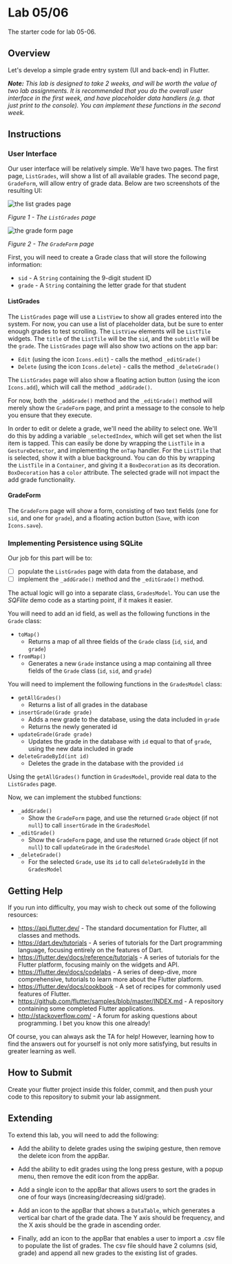 # Lab 05/06
The starter code for lab 05-06.

## Overview
Let's develop a simple grade entry system (UI and back-end) in Flutter.

_**Note:** This lab is designed to take 2 weeks, and will be worth the value of two lab assignments.  It is recommended that you do the overall user interface in the first week, and have placeholder data handlers (e.g. that just print to the console).  You can implement these functions in the second week._
 
## Instructions
### User Interface
Our user interface will be relatively simple.  We'll have two pages.  The first page, `ListGrades`, will show a list of all available grades.  The second page, `GradeForm`, will allow entry of grade data.  Below are two screenshots of the resulting UI:

![the list grades page](images/list_grades.png)
 
_Figure 1 - The `ListGrades` page_

![the grade form page](images/grade_form.png)

_Figure 2 - The `GradeForm` page_

First, you will need to create a Grade class that will store the following information:
- `sid` - A `String` containing the 9-digit student ID
- `grade` - A `String` containing the letter grade for that student

#### ListGrades
The `ListGrades` page will use a `ListView` to show all grades entered into the system.  For now, you can use a list of placeholder data, but be sure to enter enough grades to test scrolling.  The `ListView` elements will be `ListTile` widgets.  The `title` of the `ListTile` will be the `sid`, and the `subtitle` will be the `grade`.  The `ListGrades` page will also show two actions on the app bar:

- `Edit` (using the icon `Icons.edit`) - calls the method `_editGrade()`
- `Delete` (using the icon `Icons.delete`) - calls the method `_deleteGrade()`

The `ListGrades` page will also show a floating action button (using the icon `Icons.add`), which will call the method `_addGrade()`.

For now, both the `_addGrade()` method and the `_editGrade()` method will merely show the `GradeForm` page, and print a message to the console to help you ensure that they execute.

In order to edit or delete a grade, we'll need the ability to select one.  We'll do this by adding a variable `_selectedIndex`, which will get set when the list item is tapped.  This can easily be done by wrapping the `ListTile` in a `GestureDetector`, and implementing the `onTap` handler.  For the `ListTile` that is selected, show it with a blue background.  You can do this by wrapping the `ListTile` in a `Container`, and giving it a `BoxDecoration` as its decoration.  `BoxDecoration` has a `color` attribute.   The selected grade will not impact the add grade functionality.

#### GradeForm
The `GradeForm` page will show a form, consisting of two text fields (one for `sid`, and one for `grade`), and a floating action button (`Save`, with icon `Icons.save`).

### Implementing Persistence using SQLite
Our job for this part will be to:

- [ ] populate the `ListGrades` page with data from the database, and
- [ ] implement the `_addGrade()` method and the `_editGrade()` method.  

The actual logic will go into a separate class, `GradesModel`.  You can use the _SQFlite_ demo code as a starting point, if it makes it easier.

You will need to add an id field, as well as the following functions in the `Grade` class:
- `toMap()`
    - Returns a map of all three fields of the `Grade` class (`id`, `sid`, and `grade`)
- `fromMap()`
    - Generates a new `Grade` instance using a map containing all three fields of the `Grade` class (`id`, `sid`, and `grade`)

You will need to implement the following functions in the `GradesModel` class:
- `getAllGrades()`
    - Returns a list of all grades in the database
- `insertGrade(Grade grade)`
    - Adds a new grade to the database, using the data included in `grade`
    - Returns the newly generated id
- `updateGrade(Grade grade)`
    - Updates the grade in the database with `id` equal to that of `grade`, using the new data included in grade
- `deleteGradeById(int id)`
    - Deletes the grade in the database with the provided `id`

Using the `getAllGrades()` function in `GradesModel`, provide real data to the `ListGrades` page.

Now, we can implement the stubbed functions:
- `_addGrade()`
    - Show the `GradeForm` page, and use the returned `Grade` object (if not `null`) to call `insertGrade` in the `GradesModel`
- `_editGrade()`
    - Show the `GradeForm` page, and use the returned `Grade` object (if not `null`) to call `updateGrade` in the `GradesModel`
- `_deleteGrade()`
    - For the selected `Grade`, use its `id` to call `deleteGradeById` in the `GradesModel`

## Getting Help
If you run into difficulty, you may wish to check out some of the following resources:

- https://api.flutter.dev/  - The standard documentation for Flutter, all classes and methods.
- https://dart.dev/tutorials - A series of tutorials for the Dart programming language, focusing entirely on the features of Dart.
- https://flutter.dev/docs/reference/tutorials - A series of tutorials for the Flutter platform, focusing mainly on the widgets and API.
- https://flutter.dev/docs/codelabs - A series of deep-dive, more comprehensive, tutorials to learn more about the Flutter platform.
- https://flutter.dev/docs/cookbook - A set of recipes for commonly used features of Flutter.
- https://github.com/flutter/samples/blob/master/INDEX.md - A repository containing some completed Flutter applications.
- http://stackoverflow.com/ - A forum for asking questions about programming.  I bet you know this one already!

Of course, you can always ask the TA for help!  However, learning how to find the answers out for yourself is not only more satisfying, but results in greater learning as well.

## How to Submit
Create your flutter project inside this folder, commit, and then push your code to this repository to submit your lab assignment.

## Extending
To extend this lab, you will need to add the following:

- Add the ability to delete grades using the swiping gesture, then remove the delete icon from the appBar.

- Add the ability to edit grades using the long press gesture, with a popup menu, then remove the edit icon from the appBar.

- Add a single icon to the appBar that allows users to sort the grades in one of four ways (increasing/decreasing sid/grade).

- Add an icon to the appBar that shows a `DataTable`, which generates a vertical bar chart of the grade data. The Y axis should be frequency, and the X axis should be the grade in ascending order.

- Finally, add an icon to the appBar that enables a user to import a .csv file to populate the list of grades. The csv file should have 2 columns (sid, grade) and append all new grades to the existing list of grades.
